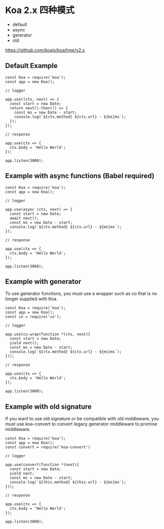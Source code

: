 # Koa 2.x 四种模式

- default
- async
- gererator
- old

https://github.com/koajs/koa/tree/v2.x

## Default Example

```
const Koa = require('koa');
const app = new Koa();

// logger

app.use((ctx, next) => {
  const start = new Date;
  return next().then(() => {
    const ms = new Date - start;
    console.log(`${ctx.method} ${ctx.url} - ${ms}ms`);
  });
});

// response

app.use(ctx => {
  ctx.body = 'Hello World';
});

app.listen(3000);
```

## Example with async functions (Babel required)

```
const Koa = require('koa');
const app = new Koa();

// logger

app.use(async (ctx, next) => {
  const start = new Date;
  await next();
  const ms = new Date - start;
  console.log(`${ctx.method} ${ctx.url} - ${ms}ms`);
});

// response

app.use(ctx => {
  ctx.body = 'Hello World';
});

app.listen(3000);
```

## Example with generator

To use generator functions, you must use a wrapper such as co that is no longer supplied with Koa.

```
const Koa = require('koa');
const app = new Koa();
const co = require('co');

// logger

app.use(co.wrap(function *(ctx, next){
  const start = new Date;
  yield next();
  const ms = new Date - start;
  console.log(`${ctx.method} ${ctx.url} - ${ms}ms`);
}));

// response

app.use(ctx => {
  ctx.body = 'Hello World';
});

app.listen(3000);
```
## Example with old signature

If you want to use old signature or be compatible with old middleware, you must use koa-convert to convert legacy generator middleware to promise middleware.

```
const Koa = require('koa');
const app = new Koa();
const convert = require('koa-convert')

// logger

app.use(convert(function *(next){
  const start = new Date;
  yield next;
  const ms = new Date - start;
  console.log(`${this.method} ${this.url} - ${ms}ms`);
}));

// response

app.use(ctx => {
  ctx.body = 'Hello World';
});

app.listen(3000);
```